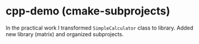 # cpp-demo (cmake-subprojects)
In the practical work I transformed `SimpleCalculator` class to library. Added new library (matrix) and organized 
subprojects.